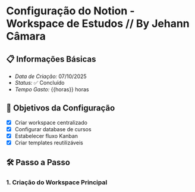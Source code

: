 
# Configuração do Notion - Workspace de Estudos // By Jehann Câmara

## 📋 Informações Básicas
- *Data de Criação:* 07/10/2025
- *Status:* ✅ Concluído
- *Tempo Gasto:* {{horas}} horas

## 🎯 Objetivos da Configuração
- [x] Criar workspace centralizado
- [x] Configurar database de cursos
- [x] Estabelecer fluxo Kanban
- [x] Criar templates reutilizáveis

## 🛠️ Passo a Passo

### 1. Criação do Workspace Principal